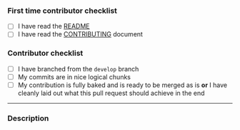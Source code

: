 <!-- You can remove this first section if you have contributed before -->
### First time contributor checklist
<!-- replace the empty checkboxes [ ] below with checked ones [x] accordingly -->
- [ ] I have read the [README](https://github.com/spirit-code/spirit/blob/develop/README.md)
- [ ] I have read the [CONTRIBUTING](https://github.com/spirit-code/spirit/blob/develop/docs/CONTRIBUTING.md) document

### Contributor checklist
<!-- replace the empty checkboxes [ ] below with checked ones [x] accordingly -->
- [ ] I have branched from the `develop` branch
- [ ] My commits are in nice logical chunks
- [ ] My contribution is fully baked and is ready to be merged as is **or**
      I have cleanly laid out what this pull request should achieve in the end

------------------------------

### Description
<!--
    Describe briefly what your pull request proposes to implement.
    Especially if you have more than one commit, it is helpful to give a summary of what your contribution as a whole is trying to achieve.
    You can also use the `fixes #1234` syntax to refer to specific issues.
-->
